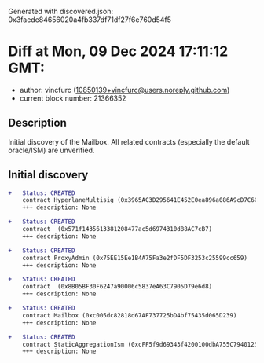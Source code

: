 Generated with discovered.json: 0x3faede84656020a4fb337df71df27f6e760d54f5

# Diff at Mon, 09 Dec 2024 17:11:12 GMT:

- author: vincfurc (<10850139+vincfurc@users.noreply.github.com>)
- current block number: 21366352

## Description

Initial discovery of the Mailbox. All related contracts (especially the default oracle/ISM) are unverified.

## Initial discovery

```diff
+   Status: CREATED
    contract HyperlaneMultisig (0x3965AC3D295641E452E0ea896a086A9cD7C6C5b6)
    +++ description: None
```

```diff
+   Status: CREATED
    contract  (0x571f1435613381208477ac5d6974310d88AC7cB7)
    +++ description: None
```

```diff
+   Status: CREATED
    contract ProxyAdmin (0x75EE15Ee1B4A75Fa3e2fDF5DF3253c25599cc659)
    +++ description: None
```

```diff
+   Status: CREATED
    contract  (0x8B05BF30F6247a90006c5837eA63C7905D79e6d8)
    +++ description: None
```

```diff
+   Status: CREATED
    contract Mailbox (0xc005dc82818d67AF737725bD4bf75435d065D239)
    +++ description: None
```

```diff
+   Status: CREATED
    contract StaticAggregationIsm (0xcFF5f9d69343f4200100dbA755C794012518Ed38)
    +++ description: None
```
